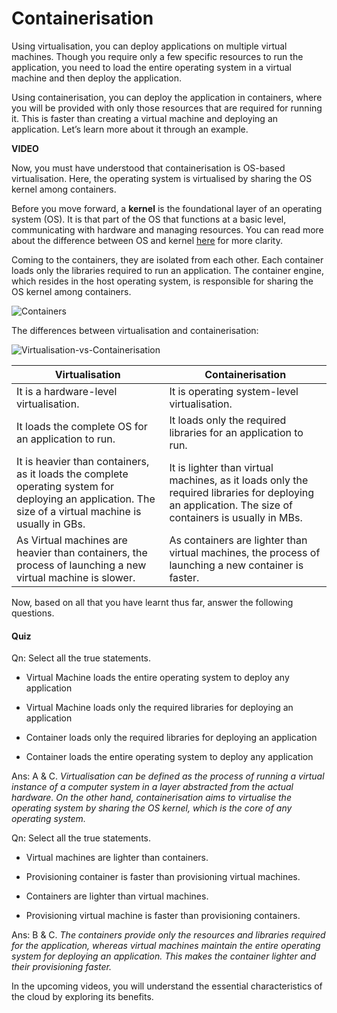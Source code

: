 # Containerisation

Using virtualisation, you can deploy applications on multiple virtual machines. Though you require only a few specific resources to run the application, you need to load the entire operating system in a virtual machine and then deploy the application.

Using containerisation, you can deploy the application in containers, where you will be provided with only those resources that are required for running it. This is faster than creating a virtual machine and deploying an application. Let’s learn more about it through an example.

**VIDEO**

Now, you must have understood that containerisation is OS-based virtualisation. Here, the operating system is virtualised by sharing the OS kernel among containers.

Before you move forward, a **kernel** is the foundational layer of an operating system (OS). It is that part of the OS that functions at a basic level, communicating with hardware and managing resources. You can read more about the difference between OS and kernel [here](https://www.geeksforgeeks.org/difference-between-operating-system-and-kernel/) for more clarity.

Coming to the containers, they are isolated from each other. Each container loads only the libraries required to run an application. The container engine, which resides in the host operating system, is responsible for sharing the OS kernel among containers.

![Containers](https://i.ibb.co/jTBJjKq/Containers.png)

The differences between virtualisation and containerisation:

![Virtualisation-vs-Containerisation](https://i.ibb.co/6HBSpvy/Virtualisation-vs-Containerisation.png)

| **Virtualisation**                                                                                                                                      | **Containerisation**                                                                                                                                 |
| ------------------------------------------------------------------------------------------------------------------------------------------------------- | ---------------------------------------------------------------------------------------------------------------------------------------------------- |
| It is a hardware-level virtualisation.                                                                                                                  | It is operating system-level virtualisation.                                                                                                         |
| It loads the complete OS for an application to run.                                                                                                     | It loads only the required libraries for an application to run.                                                                                      |
| It is heavier than containers, as it loads the complete operating system for deploying an application. The size of a virtual machine is usually in GBs. | It is lighter than virtual machines, as it loads only the required libraries for deploying an application. The size of containers is usually in MBs. |
| As Virtual machines are heavier than containers, the process of launching a new virtual machine is slower.                                              | As containers are lighter than virtual machines, the process of launching a new container is faster.                                                 |

Now, based on all that you have learnt thus far, answer the following questions.

#### Quiz

Qn: Select all the true statements.

- Virtual Machine loads the entire operating system to deploy any application

- Virtual Machine loads only the required libraries for deploying an application

- Container loads only the required libraries for deploying an application

- Container loads the entire operating system to deploy any application

Ans: A & C. *Virtualisation can be defined as the process of running a virtual instance of a computer system in a layer abstracted from the actual hardware. On the other hand, containerisation aims to virtualise the operating system by sharing the OS kernel, which is the core of any operating system.*

Qn: Select all the true statements.

- Virtual machines are lighter than containers.

- Provisioning container is faster than provisioning virtual machines.

- Containers are lighter than virtual machines.

- Provisioning virtual machine is faster than provisioning containers.

Ans: B & C. *The containers provide only the resources and libraries required for the application, whereas virtual machines maintain the entire operating system for deploying an application. This makes the container lighter and their provisioning faster.*

In the upcoming videos, you will understand the essential characteristics of the cloud by exploring its benefits.
